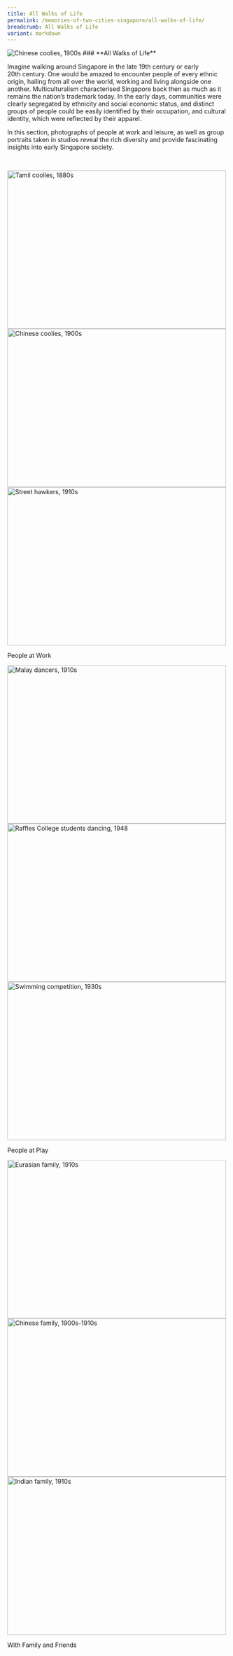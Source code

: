 ```yaml
---
title: All Walks of Life
permalink: /memories-of-two-cities-singapore/all-walks-of-life/
breadcrumb: All Walks of Life
variant: markdown
---
```

<img alt="Chinese coolies, 1900s" src="/images/all-walks-of-life/all-walks-of-life-banner_400w.jpg">
### **All Walks of Life**

Imagine walking around Singapore in the late 19th&nbsp;century or early 20th&nbsp;century. One would be amazed to encounter people of every ethnic origin, hailing from all over the world, working and living alongside one another. Multiculturalism characterised Singapore back then as much as it remains the nation’s trademark today. In the early days, communities were clearly segregated by ethnicity and social economic status, and distinct groups of people could be easily identified by their occupation, and cultural identity, which were reflected by their apparel.

In this section, photographs of people at work and leisure, as well as group portraits taken in studios reveal the rich diversity and provide fascinating insights into early Singapore society.

<p>&nbsp;</p>

<div class="category-stacked-area">
  
<div class="photo-stacked-wrap">
  <div class="photos">
    <img class="photo-lv-1" src="/images/all-walks-of-life/work-photo-stack-1.png" height="362" width="500" alt="Tamil coolies, 1880s">
    <img class="photo-lv-2" src="/images/all-walks-of-life/work-photo-stack-2.png" height="362" width="500" alt="Chinese coolies, 1900s">
    <img class="photo-lv-3" src="/images/all-walks-of-life/work-photo-stack-3.png" height="362" width="500" alt="Street hawkers, 1910s">
  </div>
  <p>People at Work</p>
  <a class="cover" href="/memories-of-two-cities-singapore/all-walks-of-life/people-at-work" aria-label="Read more about People at Work"></a>
</div>  
  
<div class="photo-stacked-wrap">
  <div class="photos">
    <img class="photo-lv-1" src="/images/all-walks-of-life/play-photo-stack-1.png" height="362" width="500" alt="Malay dancers, 1910s">
    <img class="photo-lv-2" src="/images/all-walks-of-life/play-photo-stack-2.png" height="362" width="500" alt="Raffles College students dancing, 1948">
    <img class="photo-lv-3" src="/images/all-walks-of-life/play-photo-stack-3.png" height="362" width="500" alt="Swimming competition, 1930s">
  </div>
  <p>People at Play</p>
  <a class="cover" href="/memories-of-two-cities-singapore/all-walks-of-life/people-at-play/" aria-label="Read more about People at Play"></a>
</div>

</div>

<div class="category-stacked-area">
  
<div class="photo-stacked-wrap">
  <div class="photos">
    <img class="photo-lv-1" src="/images/all-walks-of-life/family-photo-stack-1.png" height="362" width="500" alt="Eurasian family, 1910s">
    <img class="photo-lv-2" src="/images/all-walks-of-life/family-photo-stack-2.png" height="362" width="500" alt="Chinese family, 1900s-1910s">
    <img class="photo-lv-3" src="/images/all-walks-of-life/family-photo-stack-3.png" height="362" width="500" alt="Indian family, 1910s">
  </div>
  <p>With Family and Friends</p>
  <a class="cover" href="/memories-of-two-cities-singapore/all-walks-of-life/with-family-and-friends/" aria-label="Read more about With Family and Friends"></a>
</div> 

</div>